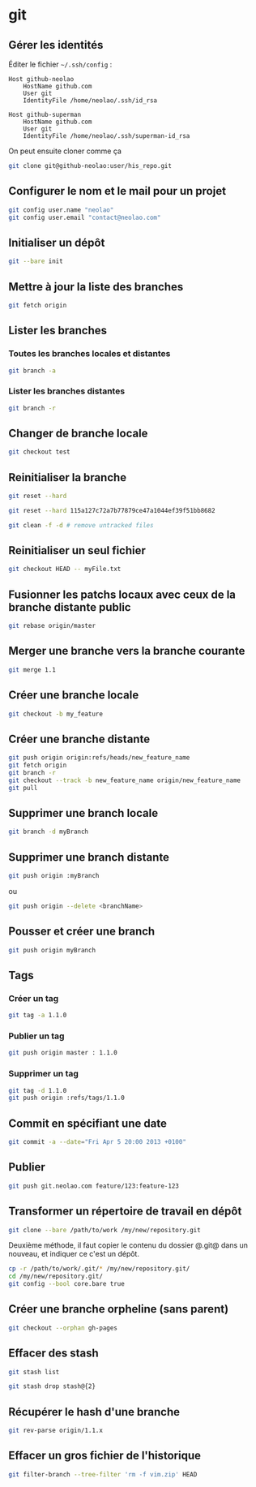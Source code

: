 git
===

Gérer les identités
-------------------
Éditer le fichier `~/.ssh/config` :

```
Host github-neolao
    HostName github.com
    User git
    IdentityFile /home/neolao/.ssh/id_rsa

Host github-superman
    HostName github.com
    User git
    IdentityFile /home/neolao/.ssh/superman-id_rsa 
```

On peut ensuite cloner comme ça

```bash
git clone git@github-neolao:user/his_repo.git
```


Configurer le nom et le mail pour un projet
-------------------------------------------

```bash
git config user.name "neolao"
git config user.email "contact@neolao.com"
```



Initialiser un dépôt
--------------------

```bash
git --bare init
```


Mettre à jour la liste des branches
-----------------------------------
```bash
git fetch origin
```


Lister les branches
-------------------

### Toutes les branches locales et distantes

```bash
git branch -a
```

### Lister les branches distantes

```bash
git branch -r
```


Changer de branche locale
-------------------------
```bash
git checkout test
```

Reinitialiser la branche
------------------------
```bash
git reset --hard
```

```bash
git reset --hard 115a127c72a7b77879ce47a1044ef39f51bb8682
```

```bash
git clean -f -d # remove untracked files
```

Reinitialiser un seul fichier
-----------------------------
```bash
git checkout HEAD -- myFile.txt
```

Fusionner les patchs locaux avec ceux de la branche distante public
-------------------------------------------------------------------
```bash
git rebase origin/master
```


Merger une branche vers la branche courante
-------------------------------------------
```bash
git merge 1.1
```

Créer une branche locale
------------------------
```bash
git checkout -b my_feature
```

Créer une branche distante
--------------------------
```bash
git push origin origin:refs/heads/new_feature_name
git fetch origin
git branch -r
git checkout --track -b new_feature_name origin/new_feature_name
git pull
```

Supprimer une branch locale
---------------------------
```bash
git branch -d myBranch
```

Supprimer une branch distante
-----------------------------
```bash
git push origin :myBranch
```

ou

```bash
git push origin --delete <branchName>
```

Pousser et créer une branch
---------------------------
```bash
git push origin myBranch
```


Tags
----

### Créer un tag

```bash
git tag -a 1.1.0
```

### Publier un tag

```bash
git push origin master : 1.1.0
```

### Supprimer un tag

```bash
git tag -d 1.1.0
git push origin :refs/tags/1.1.0
```

Commit en spécifiant une date
-----------------------------
```bash
git commit -a --date="Fri Apr 5 20:00 2013 +0100"
```

Publier
-------
```bash
git push git.neolao.com feature/123:feature-123
```


Transformer un répertoire de travail en dépôt
---------------------------------------------
```bash
git clone --bare /path/to/work /my/new/repository.git
```


Deuxième méthode, il faut copier le contenu du dossier @.git@ dans un nouveau, et indiquer ce c'est un dépôt.

```bash
cp -r /path/to/work/.git/* /my/new/repository.git/
cd /my/new/repository.git/
git config --bool core.bare true
```


Créer une branche orpheline (sans parent)
-----------------------------------------
```bash
git checkout --orphan gh-pages
```



Effacer des stash
-----------------
```bash
git stash list
```

```bash
git stash drop stash@{2}
```


Récupérer le hash d'une branche
-------------------------------
```bash
git rev-parse origin/1.1.x
```

Effacer un gros fichier de l'historique
---------------------------------------
```bash
git filter-branch --tree-filter 'rm -f vim.zip' HEAD
```
